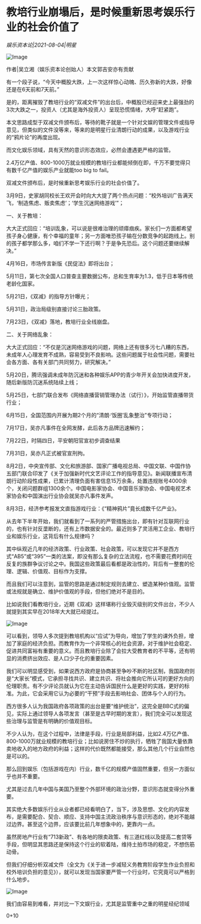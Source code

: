 # 教培行业崩塌后，是时候重新思考娱乐行业的社会价值了

*娱乐资本论|2021-08-04|明星*

![Image](https://mmbiz.qpic.cn/mmbiz_png/jNZszpkibXx8YmGkia8ZStQpFZ1BUf7tlPDh9UfdUyXGrXc6cWq2GGGeGxxbygajKbv9JX67HEGFwib7qMshZv4Kg/640?wx_fmt=png&tp=webp&wxfrom=5&wx_lazy=1&wx_co=1)

作者|吴立湘（娱乐资本论创始人）本文郭吉安亦有贡献

有一个段子说，“今天中概股大跌，上一次这样惊心动魄、历久弥新的大跌，好像还是在6天前和7天前。”

是的，距离摧毁了教培行业的“双减文件”的出台后，中概股已经迎来史上最强劲的3次大跌之一，投资人（尤其是海外投资人）呈现恐慌情绪，大呼“赶紧跑”。

本文思路成型于双减文件颁布后，等待的靴子就是一个针对文娱的管理文件或指导意见，但类似的文件没等来，等来的是明星行业清朗行动的成果，以及游戏行业的“鸦片论”的再度出现。

而文化娱乐领域，具有天然的意识形态效应，必然会遭遇更严格的监管。

2.4万亿产值、800-1000万就业规模的教培行业都能倾倒在即，千万不要觉得只有数千亿产值的娱乐产业就能too big to fail。

双减文件颁布后，是时候重新思考娱乐行业的社会价值了。

3月9日，史家胡同校长王欢开会时向大大提了两个热点问题：“校外培训广告满天飞，‘制造焦虑、贩卖焦虑’；‘学生沉迷网络游戏’”；

一、关于教培：

大大正式回应：“培训乱象，可以说是很难治理的顽瘴痼疾。家长们一方面都希望孩子身心健康，有个幸福的童年；另一方面唯恐孩子输在分数竞争的起跑线上。别的孩子都学那么多，咱们不学一下还行啊？于是争先恐后。这个问题还要继续解决。”

4月16日，市场传言新版《民促法》即将出台；

5月11日，第七次全国人口普查主要数据公布，总和生育率为1.3，低于日本等传统老龄化国家。

5月21日，《双减》的指导方针曝光；

5月31日，政治局级别直接讨论三胎政策。

7月23日，《双减》落地，教培行业全线崩盘。

二、关于网络乱象：

大大正式回应：“不仅是沉迷网络游戏的问题，网络上还有很多污七八糟的东西，未成年人心理发育不成熟，容易受到不良影响。这些问题属于社会性问题，需要社会各方面、各有关部门共同努力，研究解决。”

5月20日，腾讯强调未成年防沉迷和各种娱乐APP的青少年开关会加快进度开发，随后新版防沉迷系统陆续上线；

5月25日，七部门联合发布《网络直播营销管理办法（试行）》，开始监管直播带货行业；

6月15日，全国范围内开展为期2个月的“清朗·‘饭圈’乱象整治”专项行动；

7月17日，吴亦凡事件在全网发酵，此后各方品牌迅速解约；

7月22日，时隔四日，平安朝阳官宣初步调查结果

7月31日，吴亦凡正式被官宣刑拘。

8月2日，中央宣传部、文化和旅游部、国家广播电视总局、中国文联、中国作协五部门联合印发了《关于加强新时代文艺评论工作的指导意见》。新闻联播宣布清朗行动阶段性成果，已累计清理负面有害信息15万余条，处置违规账号4000余个，关闭问题群组1300余个。中国电影家协会、中国音乐家协会、中国电视艺术家协会和中国演出行业协会就吴亦凡事件发声。

8月3日，经济参考报发文直指游戏行业：《“精神鸦片”竟长成数千亿产业》。

从去年下半年开始，我们就看到了一系列的严管措施出台，即有针对互联网行业的，也有针对反垄断的，还有上市数据安全的。最近则多了灵活用工企业、教培行业和娱乐行业，这背后有什么规律吗？

其中纵观近几年的经济政策、行业政策、社会政策，可以发现它并不是西方式“AB5”或“395”一类的法案，即没有那么复杂的立法流程，也不需要花费时间在反复的族群争议讨论之中。我国这些政策最后看都是政治性的，背后有一整套的伦理、逻辑、价值观、目标作为支撑。

而且我们可以注意到，监管的思路是通过制定规则去建立、塑造某种价值观。监管或法规就是确立、维护价值观的手段，但他们绝对不是目的。

比如说我们看教培行业，近期《双减》这样堪称行业毁灭级别的文件出台，不少人就提到其实早在2018年大大就已经提过。

![Image](https://mmbiz.qpic.cn/mmbiz_jpg/goS7HL0rlQEcrgdMQnUbzzB5grEiaeJXeasuhV6a1ubPU3TK0ib4LrEwhGCjxcau2Lc5uiaSBotg6InzWiaiaPBmCSw/640?wx_fmt=jpeg&tp=webp&wxfrom=5&wx_lazy=1&wx_co=1)

可以看到，领导人多次提到教培机构以“应试”为导向，增加了学生的课外负担，增加了家庭的经济负担。而教育作为一个非常核心的社会资源，对于维护社会稳定、促进共同富裕有重要的意义。而且教培行业除了会拉大受教育者的不平等，还有明显的消费挤出效应、是人口少子化的重要因素。

我们可以明显感受到，如果说西方政府是协商甚至争吵不断的社区制，我国政府则是“大家长”模式，它承担寻找共识、建立共识、将社会推向它所认可的更好方向的伦理职责。有不少评论员就认为它在主动告诉国民什么是更好的实践，更好的标准。为此，它会采用它认为必要的“干预”手段去影响社会、团体与个人的行为。

西方很多人认为我国政府各项政策的出台是要“维护统治”，这完全是BBC式的偏见，实际上通过领导人各项发言（甚至是古早时期的发言），我们完全可以发现这些治理与监管是有明确的价值观目标。

不少人认为，在这个过程中，法律是手段，行业是局部利益，比如2.4万亿产值、800-1000万就业规模的教培行业；比如说房住不炒的执行，牺牲了我国大量依靠卖地收入的地方政府的利益；这样的代价既然都能接受，那么其他几个行业自然也是可以的。

那么回到娱乐（包括游戏在内）行业，数千亿的规模产值固然重要，但另一方面似乎也并不重要。

尤其是过去几年中国与美国乃至整个外部环境的政治分野，意识形态就变得分外重要。

其实绝大多数娱乐行业从业者都已经看明白了，当下，涉及思想、文化的内容发布，是需要配合、契合、顺应、支持中国主流政治秩序与意识形态的，绝对不能越过边界。甚至这个边界，应该要比前几年想象中的，更靠内一点。

虽然房地产行业有“713新政”、有各地的限卖政策、有三道红线以及提高二套贷等手段，但明显其思路还是保持这个行业的软着陆，维持土拍市场的稳定，不想伤筋动骨。

但我们仔细分析双减文件（全文为《关于进一步减轻义务教育阶段学生作业负担和校外培训负担的意见》），就可以发现当国家要严管一个行业时，它究竟可以严格到什么地步。

![Image](https://mmbiz.qpic.cn/mmbiz_jpg/goS7HL0rlQEcrgdMQnUbzzB5grEiaeJXeRqTAnogJmo1oGfj4oEo8TN6NLHWLzS5hpz9UUUA6nOqicbpoEvicicAWw/640?wx_fmt=jpeg&tp=webp&wxfrom=5&wx_lazy=1&wx_co=1)

我们由容易到难看，并对比一下文娱行业，尤其是监管重中之重的明星经纪领域

0+10

